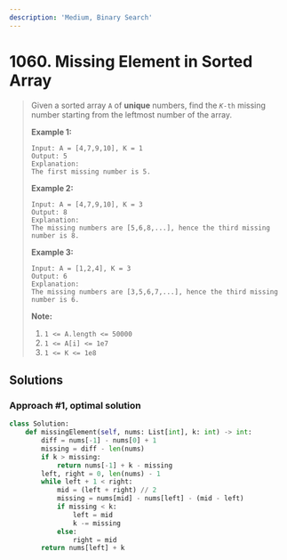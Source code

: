 ```yaml
---
description: 'Medium, Binary Search'
---
```


# 1060. Missing Element in Sorted Array

> Given a sorted array `A` of **unique** numbers, find the _`K`_`-th` missing number starting from the leftmost number of the array.
>
> **Example 1:**
>
> ```text
> Input: A = [4,7,9,10], K = 1
> Output: 5
> Explanation: 
> The first missing number is 5.
> ```
>
> **Example 2:**
>
> ```text
> Input: A = [4,7,9,10], K = 3
> Output: 8
> Explanation: 
> The missing numbers are [5,6,8,...], hence the third missing number is 8.
> ```
>
> **Example 3:**
>
> ```text
> Input: A = [1,2,4], K = 3
> Output: 6
> Explanation: 
> The missing numbers are [3,5,6,7,...], hence the third missing number is 6.
> ```
>
> **Note:**
>
> 1. `1 <= A.length <= 50000`
> 2. `1 <= A[i] <= 1e7`
> 3. `1 <= K <= 1e8`

## Solutions

### Approach \#1, optimal solution

```python
class Solution:
    def missingElement(self, nums: List[int], k: int) -> int:
        diff = nums[-1] - nums[0] + 1
        missing = diff - len(nums)
        if k > missing:
            return nums[-1] + k - missing
        left, right = 0, len(nums) - 1
        while left + 1 < right:
            mid = (left + right) // 2
            missing = nums[mid] - nums[left] - (mid - left)
            if missing < k:
                left = mid
                k -= missing
            else:
                right = mid
        return nums[left] + k
```

